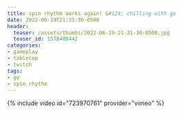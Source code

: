 ```yaml
---
title: spin rhythm works again! &#124; chilling with go
date: 2022-06-19T21:31:30-0500
header:
  teaser: /assets/thumbs/2022-06-19-21-31-30-0500.jpg
  teaser_id: 1578408442
categories:
- gameplay
- tabletop
- twitch
tags:
- go
- spin rhythm
---
```

{% include video id="723970761" provider="vimeo" %}
